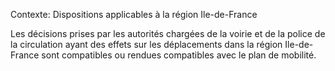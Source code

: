 Contexte: Dispositions applicables à la région Ile-de-France

Les décisions prises par les autorités chargées de la voirie et de la police de la circulation ayant des effets sur les déplacements dans la région Ile-de-France sont compatibles ou rendues compatibles avec le plan de mobilité.